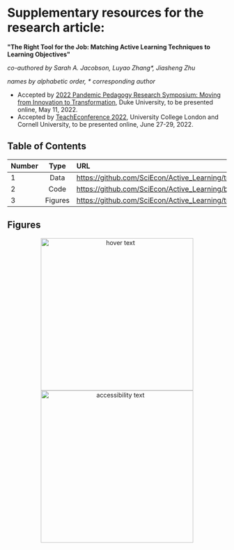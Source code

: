 # Supplementary resources for the research article: 

**"The Right Tool for the Job: Matching Active Learning Techniques to Learning Objectives"**

*co-authored by Sarah A. Jacobson, Luyao Zhang\*, Jiasheng Zhu* 

*names by alphabetic order, \* corresponding author*

-	Accepted by [2022 Pandemic Pedagogy Research Symposium: Moving from Innovation to Transformation](https://learninginnovation.duke.edu/blog/portfolio/the-2022-pandemic-pedagogy-research-symposium/), Duke University, to be presented online, May 11, 2022.
- Accepted by [TeachEconference 2022](https://ctale.org/teacheconference2022/), University College London and Cornell University, to be presented online, June 27-29, 2022.

## Table of Contents


| Number | Type | URL |
| :------------ |:---------------:| :------------|
|1  | Data      | https://github.com/SciEcon/Active_Learning/tree/main/data |
| 2 | Code      |https://github.com/SciEcon/Active_Learning/blob/main/The_Right_Tool_for_the_Job_Matching_Active_Learning_Techniques_to_Learning_Objectives.ipynb|
| 3 | Figures   | https://github.com/SciEcon/Active_Learning/tree/main/figs|


## Figures
<p align="center">
  <img src="https://github.com/SciEcon/Active_Learning/blob/main/figs/wordcloud_light.png" width="350" title="hover text">
  <img src="your_relative_path_here_number_2_large_name" width="350" alt="accessibility text">
</p>
